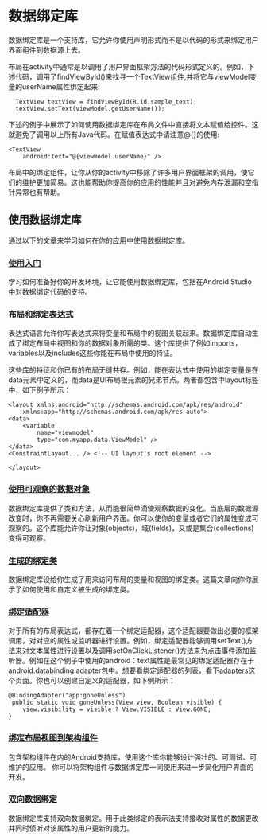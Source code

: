 
# 数据绑定库 

数据绑定库是一个支持库，它允许你使用声明形式而不是以代码的形式来绑定用户界面组件到数据源上去。

布局在activity中通常是以调用了用户界面框架方法的代码形式定义的。例如，下述代码，调用了findViewById()来找寻一个TextView组件,并将它与viewModel变量的userName属性绑定起来:

      TextView textView = findViewById(R.id.sample_text);
      textView.setText(viewModel.getUserName());

下述的例子中展示了如何使用数据绑定库在布局文件中直接将文本赋值给控件。这就避免了调用以上所有Java代码。在赋值表达式中请注意@{}的使用:


    <TextView
        android:text="@{viewmodel.userName}" />
        
布局中的绑定组件，让你从你的activity中移除了许多用户界面框架的调用，使它们的维护更加简易。这也能帮助你提高你的应用的性能并且对避免内存泄漏和空指针异常也有帮助。    
   
## 使用数据绑定库

通过以下的文章来学习如何在你的应用中使用数据绑定库。

### [使用入门](https://github.com/jinyulei0710/kaixue-docs/blob/master/JetPack/DataBinding/%E5%AE%98%E6%96%B9%E6%95%99%E7%A8%8B%E7%BF%BB%E8%AF%91/%E4%BD%BF%E7%94%A8%E5%85%A5%E9%97%A8.md)

学习如何准备好你的开发环境，让它能使用数据绑定库，包括在Android Studio中对数据绑定代码的支持。

### [布局和绑定表达式](https://github.com/jinyulei0710/kaixue-docs/blob/master/JetPack/DataBinding/%E5%AE%98%E6%96%B9%E6%95%99%E7%A8%8B%E7%BF%BB%E8%AF%91/%E5%B8%83%E5%B1%80%E5%92%8C%E7%BB%91%E5%AE%9A%E8%A1%A8%E8%BE%BE%E5%BC%8F.md)

表达式语言允许你写表达式来将变量和布局中的视图关联起来。数据绑定库自动生成了绑定布局中视图和你的数据对象所需的类。这个库提供了例如imports，variables以及includes这些你能在布局中使用的特征。

这些库的特征和你已有的布局无缝共存。例如，能在表达式中使用的绑定变量是在data元素中定义的，而data是UI布局根元素的兄弟节点。两者都包含中layout标签中，如下例子所示：
    
    <layout xmlns:android="http://schemas.android.com/apk/res/android"
        xmlns:app="http://schemas.android.com/apk/res-auto">
    <data>
        <variable
            name="viewmodel"
            type="com.myapp.data.ViewModel" />
    </data>
    <ConstraintLayout... /> <!-- UI layout's root element -->
   
    </layout>
    
### [使用可观察的数据对象](https://github.com/jinyulei0710/kaixue-docs/blob/master/JetPack/DataBinding/%E5%AE%98%E6%96%B9%E6%95%99%E7%A8%8B%E7%BF%BB%E8%AF%91/%E4%BD%BF%E7%94%A8%E5%8F%AF%E8%A7%82%E5%AF%9F%E7%9A%84%E6%95%B0%E6%8D%AE%E5%AF%B9%E8%B1%A1.md)

数据绑定库提供了类和方法，从而能很简单滴使观察数据的变化。当底层的数据源改变时，你不再需要关心刷新用户界面。你可以使你的变量或者它们的属性变成可观察的。这个库能允许你让对象(objects)，域(fields)，又或是集合(collections)变得可观察。

### [生成的绑定类](https://github.com/jinyulei0710/kaixue-docs/blob/master/JetPack/DataBinding/%E5%AE%98%E6%96%B9%E6%95%99%E7%A8%8B%E7%BF%BB%E8%AF%91/%E7%94%9F%E6%88%90%E7%9A%84%E7%BB%91%E5%AE%9A%E7%B1%BB.md)

数据绑定库设给你生成了用来访问布局的变量和视图的绑定类。这篇文章向你你展示了如何使用和自定义被生成的绑定类。

### [绑定适配器](https://github.com/jinyulei0710/kaixue-docs/blob/master/JetPack/DataBinding/%E5%AE%98%E6%96%B9%E6%95%99%E7%A8%8B%E7%BF%BB%E8%AF%91/%E7%BB%91%E5%AE%9A%E9%80%82%E9%85%8D%E5%99%A8.md)

对于所有的布局表达式，都存在着一个绑定适配器，这个适配器要做出必要的框架调用，对对应的属性或监听器进行设置。例如，绑定适配器能够调用setText()方法来对文本属性进行设置以及调用setOnClickListener()方法来为点击事件添加监听器。例如在这个例子中使用的android：text属性是最常见的绑定适配器存在于android.databinding.adapter包中。想要看绑定适配器的列表，看下[adapters](https://android.googlesource.com/platform/frameworks/data-binding/+/studio-master-dev/extensions/baseAdapters/src/main/java/androidx/databinding/adapters)这个页面。你也可以创建自定义的适配器，如下例所示：

    @BindingAdapter("app:goneUnless")
     public static void goneUnless(View view, Boolean visible) {
        view.visibility = visible ? View.VISIBLE : View.GONE;
    }

### [绑定布局视图到架构组件](https://github.com/jinyulei0710/kaixue-docs/blob/master/JetPack/DataBinding/%E5%AE%98%E6%96%B9%E6%95%99%E7%A8%8B%E7%BF%BB%E8%AF%91/%E5%B0%86%E5%B8%83%E5%B1%80%E8%A7%86%E5%9B%BE%E7%BB%91%E5%AE%9A%E5%88%B0%E6%9E%B6%E6%9E%84%E7%BB%84%E4%BB%B6.md)

包含架构组件在内的Android支持库，使用这个库你能够设计强壮的、可测试、可维护的应用。
你可以将架构组件与数据绑定库一同使用来进一步简化用户界面的开发。

### [双向数据绑定]()

数据绑定库支持双向数据绑定。用于此类绑定的表示法支持接收对属性的数据更改并同时侦听对该属性的用户更新的能力。


    
    
